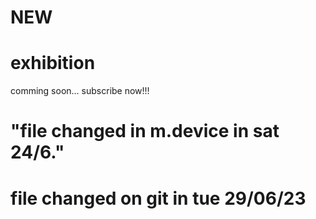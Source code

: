 # NEW
# exhibition
comming soon...
subscribe now!!!

# "file changed in m.device in sat 24/6."

# file changed on git in tue 29/06/23
